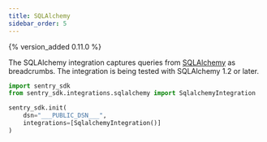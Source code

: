 ```yaml
---
title: SQLAlchemy
sidebar_order: 5
---
```


{% version_added 0.11.0 %}


<!-- WIZARD -->

The SQLAlchemy integration captures queries from
[SQLAlchemy](https://www.sqlalchemy.org/) as breadcrumbs. The integration is
being tested with SQLAlchemy 1.2 or later.

```python
import sentry_sdk
from sentry_sdk.integrations.sqlalchemy import SqlalchemyIntegration

sentry_sdk.init(
    dsn="___PUBLIC_DSN___", 
    integrations=[SqlalchemyIntegration()]
)
```

<!-- TODO-ADD-VERIFICATION-EXAMPLE -->
<!-- ENDWIZARD -->
